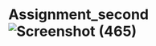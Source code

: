 # Assignment_second![Screenshot (465)](https://user-images.githubusercontent.com/81023968/142009624-d0223efc-842b-4577-a877-f5a0faadb88a.png)
